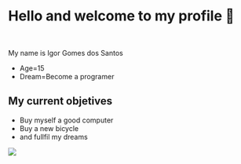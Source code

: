 <h1>Hello and welcome to my profile 👋</h1>
<br>
<p>My name is Igor Gomes dos Santos</p>
<ul>
  <li>Age=15</li>
  <li>Dream=Become a programer</li>
</ul>

<h2>My current objetives</h2>
<ul>
  <li>Buy myself a good computer</li>
  <li>Buy a new bicycle</li>
  <li>and fullfil my dreams</li>
</ul>

<img src="https://media.tenor.com/il5brbite04AAAAi/garfield-typing-garfield.gif"/>
